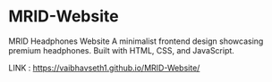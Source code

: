 # MRID-Website
MRID Headphones Website A minimalist frontend design showcasing premium headphones. Built with HTML, CSS, and JavaScript.

LINK : https://vaibhavseth1.github.io/MRID-Website/
